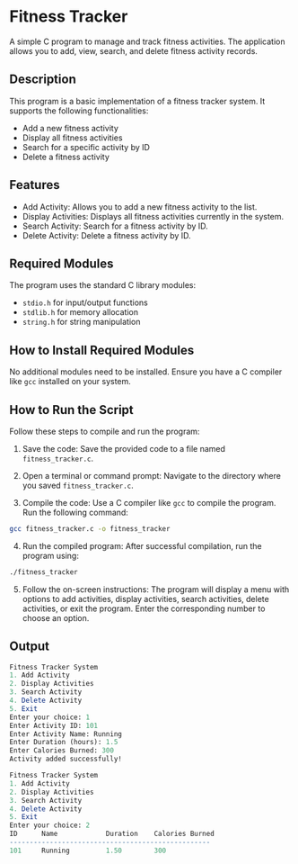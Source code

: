 # Fitness Tracker
A simple C program to manage and track fitness activities. The application allows you to add, view, search, and delete fitness activity records.

## Description
This program is a basic implementation of a fitness tracker system. It supports the following functionalities:
- Add a new fitness activity
- Display all fitness activities
- Search for a specific activity by ID
- Delete a fitness activity

## Features
- Add Activity: Allows you to add a new fitness activity to the list.
- Display Activities: Displays all fitness activities currently in the system.
- Search Activity: Search for a fitness activity by ID.
- Delete Activity: Delete a fitness activity by ID.

## Required Modules
The program uses the standard C library modules:
- `stdio.h` for input/output functions
- `stdlib.h` for memory allocation
- `string.h` for string manipulation

## How to Install Required Modules
No additional modules need to be installed. Ensure you have a C compiler like `gcc` installed on your system.

## How to Run the Script
Follow these steps to compile and run the program:

1. Save the code: Save the provided code to a file named `fitness_tracker.c`.

2. Open a terminal or command prompt: Navigate to the directory where you saved `fitness_tracker.c`.

3. Compile the code: Use a C compiler like `gcc` to compile the program. Run the following command:
```bash 
gcc fitness_tracker.c -o fitness_tracker
```
4. Run the compiled program: After successful compilation, run the program using:
```bash 
./fitness_tracker
```
5. Follow the on-screen instructions: The program will display a menu with options to add activities, display activities, search activities, delete activities, or exit the program. Enter the corresponding number to choose an option.

## Output
```mathematica
Fitness Tracker System
1. Add Activity
2. Display Activities
3. Search Activity
4. Delete Activity
5. Exit
Enter your choice: 1
Enter Activity ID: 101
Enter Activity Name: Running
Enter Duration (hours): 1.5
Enter Calories Burned: 300
Activity added successfully!

Fitness Tracker System
1. Add Activity
2. Display Activities
3. Search Activity
4. Delete Activity
5. Exit
Enter your choice: 2
ID      Name            Duration    Calories Burned
--------------------------------------------------
101     Running         1.50        300
```
